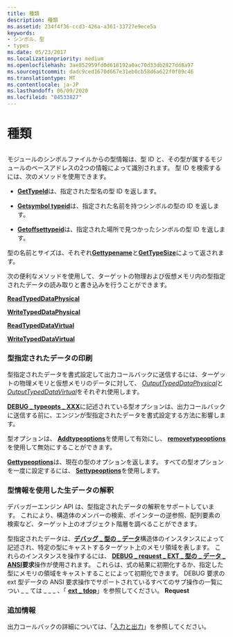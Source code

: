 ```yaml
---
title: 種類
description: 種類
ms.assetid: 234f4f36-ccd3-426a-a361-33727e9ece5a
keywords:
- シンボル、型
- types
ms.date: 05/23/2017
ms.localizationpriority: medium
ms.openlocfilehash: 3ae852959fd0d618192a0ac70d33db2827dd8a97
ms.sourcegitcommit: dadc9ced1670d667e31eb0cb58d6a622f0f09c46
ms.translationtype: MT
ms.contentlocale: ja-JP
ms.lasthandoff: 06/09/2020
ms.locfileid: "84533827"
---
```

# <a name="types"></a>種類


## <span id="ddk_types_dbx"></span><span id="DDK_TYPES_DBX"></span>


モジュールのシンボルファイルからの型情報は、型 ID と、その型が属するモジュールのベースアドレスの2つの情報によって識別されます。 型 ID を検索するには、次のメソッドを使用できます。

-   [**GetTypeId**](https://docs.microsoft.com/windows-hardware/drivers/ddi/dbgeng/nf-dbgeng-idebugsymbols3-gettypeid)は、指定された型名の型 ID を返します。

-   [**Getsymbol typeid**](https://docs.microsoft.com/windows-hardware/drivers/ddi/dbgeng/nf-dbgeng-idebugsymbols3-getsymboltypeid)は、指定された名前を持つシンボルの型の ID を返します。

-   [**Getoffsettypeid**](https://docs.microsoft.com/windows-hardware/drivers/ddi/dbgeng/nf-dbgeng-idebugsymbols3-getoffsettypeid)は、指定された場所で見つかったシンボルの型 ID を返します。

型の名前とサイズは、それぞれ[**Gettypename**](https://docs.microsoft.com/windows-hardware/drivers/ddi/dbgeng/nf-dbgeng-idebugsymbols3-gettypename)と[**GetTypeSize**](https://docs.microsoft.com/windows-hardware/drivers/ddi/dbgeng/nf-dbgeng-idebugsymbols3-gettypesize)によって返されます。

次の便利なメソッドを使用して、ターゲットの物理および仮想メモリ内の型指定されたデータの読み取りと書き込みを行うことができます。

[**ReadTypedDataPhysical**](https://docs.microsoft.com/windows-hardware/drivers/ddi/dbgeng/nf-dbgeng-idebugsymbols3-readtypeddataphysical)

[**WriteTypedDataPhysical**](https://docs.microsoft.com/windows-hardware/drivers/ddi/dbgeng/nf-dbgeng-idebugsymbols3-writetypeddataphysical)

[**ReadTypedDataVirtual**](https://docs.microsoft.com/windows-hardware/drivers/ddi/dbgeng/nf-dbgeng-idebugsymbols3-readtypeddatavirtual)

[**WriteTypedDataVirtual**](https://docs.microsoft.com/windows-hardware/drivers/ddi/dbgeng/nf-dbgeng-idebugsymbols3-writetypeddatavirtual)

### <a name="span-idprinting_typed_dataspanspan-idprinting_typed_dataspanprinting-typed-data"></a><span id="printing_typed_data"></span><span id="PRINTING_TYPED_DATA"></span>型指定されたデータの印刷

型指定されたデータを書式設定して出力コールバックに送信するには、ターゲットの物理メモリと仮想メモリのデータに対して、 [*OutputTypedDataPhysical*](https://docs.microsoft.com/windows-hardware/drivers/ddi/dbgeng/nf-dbgeng-idebugsymbols3-outputtypeddataphysical)と[*OutputTypedDataVirtual*](https://docs.microsoft.com/windows-hardware/drivers/ddi/dbgeng/nf-dbgeng-idebugsymbols3-outputtypeddatavirtual)をそれぞれ使用します。

[**DEBUG \_ typeopts \_ XXX**](debug-typeopts-xxx.md)に記述されている型オプションは、出力コールバックに送信する前に、エンジンが型指定されたデータを書式設定する方法に影響します。

型オプションは、 [**Addtypeoptions**](https://docs.microsoft.com/windows-hardware/drivers/ddi/dbgeng/nf-dbgeng-idebugsymbols3-addtypeoptions)を使用して有効にし、 [**removetypeoptions**](https://docs.microsoft.com/windows-hardware/drivers/ddi/dbgeng/nf-dbgeng-idebugsymbols3-removetypeoptions)を使用して無効にすることができます。

[**Gettypeoptions**](https://docs.microsoft.com/windows-hardware/drivers/ddi/dbgeng/nf-dbgeng-idebugsymbols3-gettypeoptions)は、現在の型のオプションを返します。 すべての型オプションを一度に設定するには、 [**Settypeoptions**](https://docs.microsoft.com/windows-hardware/drivers/ddi/dbgeng/nf-dbgeng-idebugsymbols3-settypeoptions)を使用します。

### <a name="span-idinterpreting_raw_data_using_type_informationspanspan-idinterpreting_raw_data_using_type_informationspaninterpreting-raw-data-using-type-information"></a><span id="interpreting_raw_data_using_type_information"></span><span id="INTERPRETING_RAW_DATA_USING_TYPE_INFORMATION"></span>型情報を使用した生データの解釈

デバッガーエンジン API は、型指定されたデータの解釈をサポートしています。 これにより、構造体のメンバーの検索、ポインターの逆参照、配列要素の検索など、ターゲット上のオブジェクト階層を調べることができます。

型指定されたデータは、[**デバッグ \_ 型の \_ データ**](https://docs.microsoft.com/windows-hardware/drivers/ddi/wdbgexts/ns-wdbgexts-_debug_typed_data)構造体のインスタンスによって記述され、特定の型にキャストするターゲット上のメモリ領域を表します。 これらのインスタンスを操作するには、 [**DEBUG \_ request \_ EXT \_ 型の \_ データ \_ ANSI**](debug-request-ext-typed-data-ansi.md)**要求**操作が使用されます。 これらは、式の結果に初期化するか、指定した型にメモリの領域をキャストすることによって初期化できます。 DEBUG 要求の ext 型データの ANSI 要求操作でサポートされているすべてのサブ操作の一覧につい \_ \_ ては \_ \_ \_ 、「 [**ext \_ tdop**](https://docs.microsoft.com/windows-hardware/drivers/ddi/wdbgexts/ne-wdbgexts-_ext_tdop)」を参照してください。 **Request**

### <a name="span-idadditional_informationspanspan-idadditional_informationspanadditional-information"></a><span id="additional_information"></span><span id="ADDITIONAL_INFORMATION"></span>追加情報

出力コールバックの詳細については、「[入力と出力](using-input-and-output.md)」を参照してください。

 

 





